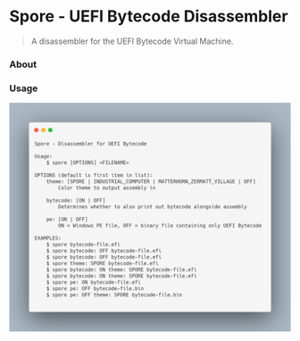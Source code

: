 # Spore - UEFI Bytecode Disassembler

> A disassembler for the UEFI Bytecode Virtual Machine.

### About

<!-- <table>
    <tr>
        <td>
            Assembly written using FASMG-EBC UEFI Bytecode Assembler
            <img src="misc/Assembly1.png">
            <img src="misc/Disassembly1.png">
        </td>
        <td>
            Output
            <img src="misc/Disassembly1.png">
            <img src="misc/Disassembly1.png">
        </td>
    </tr>
</table> -->

### Usage

<img src="misc/Usage.png">
